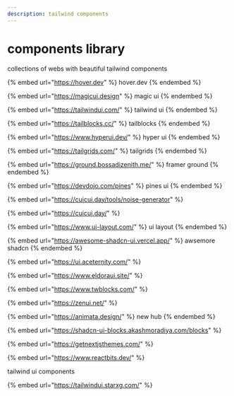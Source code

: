 ```yaml
---
description: tailwind components
---
```


# components library

collections of webs with beautiful tailwind components&#x20;



{% embed url="https://hover.dev" %}
hover.dev
{% endembed %}

{% embed url="https://magicui.design" %}
magic ui
{% endembed %}

{% embed url="https://tailwindui.com/" %}
tailwind ui
{% endembed %}

{% embed url="https://tailblocks.cc/" %}
tailblocks
{% endembed %}

{% embed url="https://www.hyperui.dev/" %}
hyper ui
{% endembed %}

{% embed url="https://tailgrids.com/" %}
tailgrids
{% endembed %}

{% embed url="https://ground.bossadizenith.me/" %}
framer ground
{% endembed %}

{% embed url="https://devdojo.com/pines" %}
pines ui
{% endembed %}

{% embed url="https://cuicui.day/tools/noise-generator" %}

{% embed url="https://cuicui.day/" %}

{% embed url="https://www.ui-layout.com/" %}
ui layout
{% endembed %}

{% embed url="https://awesome-shadcn-ui.vercel.app/" %}
awsemore shadcn
{% endembed %}

{% embed url="https://ui.aceternity.com/" %}



{% embed url="https://www.eldoraui.site/" %}



{% embed url="https://www.twblocks.com/" %}

{% embed url="https://zenui.net/" %}

{% embed url="https://animata.design/" %}
new hub
{% endembed %}

{% embed url="https://shadcn-ui-blocks.akashmoradiya.com/blocks" %}



{% embed url="https://getnextjsthemes.com/" %}

{% embed url="https://www.reactbits.dev/" %}

tailwind ui components

{% embed url="https://tailwindui.starxg.com/" %}

